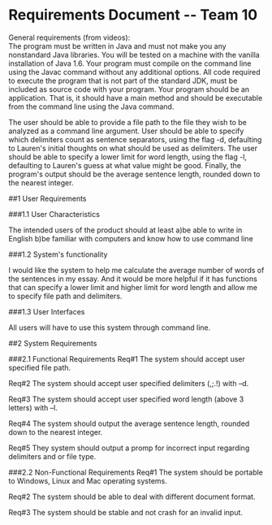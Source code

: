 # **Requirements Document -- Team 10**

General requirements (from videos):  
The program must be written in Java and must not make you any nonstandard Java libraries. You will be tested on a machine with the vanilla installation of Java 1.6. Your program must compile on the command line using the Javac command without any additional options. All code required to execute the program that is not part of the standard JDK, must be included as source code with your program. Your program should be an application. That is, it should have a main method and should be executable from the command line using the Java command.

The user should be able to provide a file path to the file they wish to be analyzed as a command line argument. User should be able to specify which delimiters count as sentence separators, using the flag -d, defaulting to Lauren's initial thoughts on what should be used as delimiters. The user should be able to specify a lower limit for word length, using the flag -l, defaulting to Lauren's guess at what value might be good. Finally, the program's output should be the average sentence length, rounded down to the nearest integer.

##1 User Requirements

###1.1 User Characteristics

The intended users of the product should at least
a)be able to write in English
b)be familiar with computers and know how to use command line


###1.2 System's functionality

I would like the system to help me calculate the average number of words of the sentences in my essay. And it would be more helpful if it has functions that can specify a lower limit and higher limit for word length and allow me to specify file path and delimiters.


###1.3 User Interfaces

All users will have to use this system through command line.


##2 System Requirements

###2.1 Functional Requirements
Req#1
The system should accept user specified file path.

Req#2
The system should accept user specified delimiters (,;.!) with –d. 

Req#3
The system should accept user specified word length (above 3 letters) with –l.

Req#4
The system should output the average sentence length, rounded down to the nearest integer.

Req#5
They system should output a promp for incorrect input regarding delimiters and or file type.

###2.2 Non-Functional Requirements
Req#1
The system should be portable to Windows, Linux and Mac operating systems.

Req#2
The system should be able to deal with different document format.

Req#3
The system should be stable and not crash for an invalid input.





